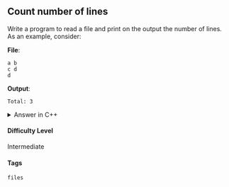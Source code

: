 ## Count number of lines

Write a program to read a file and print on the output the number of lines. As an example, consider:

**File**:

```console
a b
c d
d
```

**Output**:
```console
Total: 3
```

<details>
<summary>Answer in C++</summary>

```cpp
#include <iostream>
#include <fstream>
#include <cstring>

using namespace std;

int main(){

    int total;
    string line;
    fstream file;

    file.open("input.txt", ios::in);

    while (!file.eof()) {
        getline(file, line);
        total++;
    }

    cout << "Total: "<< total << endl;

    file.close();
}
```

</details>

#### Difficulty Level

Intermediate

#### Tags

`files`
